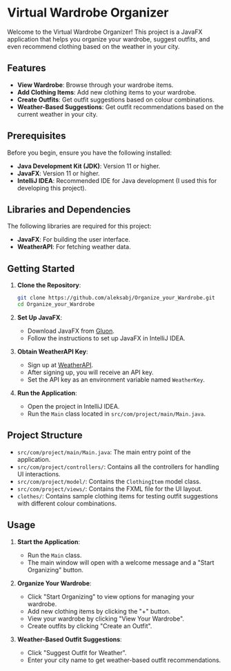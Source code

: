 # Virtual Wardrobe Organizer

Welcome to the Virtual Wardrobe Organizer! This project is a JavaFX application that helps you organize your wardrobe, suggest outfits, and even recommend clothing based on the weather in your city.

## Features

- **View Wardrobe**: Browse through your wardrobe items.
- **Add Clothing Items**: Add new clothing items to your wardrobe.
- **Create Outfits**: Get outfit suggestions based on colour combinations.
- **Weather-Based Suggestions**: Get outfit recommendations based on the current weather in your city.

## Prerequisites

Before you begin, ensure you have the following installed:

- **Java Development Kit (JDK)**: Version 11 or higher.
- **JavaFX**: Version 11 or higher.
- **IntelliJ IDEA**: Recommended IDE for Java development (I used this for developing this project).

## Libraries and Dependencies

The following libraries are required for this project:

- **JavaFX**: For building the user interface.
- **WeatherAPI**: For fetching weather data.

## Getting Started

1. **Clone the Repository**:
    ```sh
    git clone https://github.com/aleksabj/Organize_your_Wardrobe.git
    cd Organize_your_Wardrobe
    ```

2. **Set Up JavaFX**:
    - Download JavaFX from [Gluon](https://gluonhq.com/products/javafx/).
    - Follow the instructions to set up JavaFX in IntelliJ IDEA.

3. **Obtain WeatherAPI Key**:
    - Sign up at [WeatherAPI](https://www.weatherapi.com/).
    - After signing up, you will receive an API key.
    - Set the API key as an environment variable named `WeatherKey`.

4. **Run the Application**:
    - Open the project in IntelliJ IDEA.
    - Run the `Main` class located in `src/com/project/main/Main.java`.

## Project Structure

- `src/com/project/main/Main.java`: The main entry point of the application.
- `src/com/project/controllers/`: Contains all the controllers for handling UI interactions.
- `src/com/project/model/`: Contains the `ClothingItem` model class.
- `src/com/project/views/`: Contains the FXML file for the UI layout.
- `clothes/`: Contains sample clothing items for testing outfit suggestions with different colour combinations.

## Usage

1. **Start the Application**:
    - Run the `Main` class.
    - The main window will open with a welcome message and a "Start Organizing" button.

2. **Organize Your Wardrobe**:
    - Click "Start Organizing" to view options for managing your wardrobe.
    - Add new clothing items by clicking the "+" button.
    - View your wardrobe by clicking "View Your Wardrobe".
    - Create outfits by clicking "Create an Outfit".

3. **Weather-Based Outfit Suggestions**:
    - Click "Suggest Outfit for Weather".
    - Enter your city name to get weather-based outfit recommendations.

